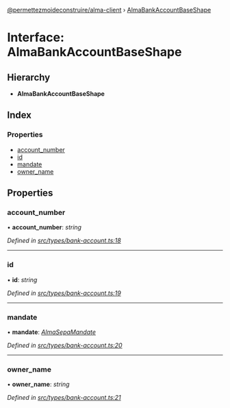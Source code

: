 [@permettezmoideconstruire/alma-client](../globals.md) › [AlmaBankAccountBaseShape](almabankaccountbaseshape.md)

# Interface: AlmaBankAccountBaseShape

## Hierarchy

* **AlmaBankAccountBaseShape**

## Index

### Properties

* [account_number](almabankaccountbaseshape.md#account_number)
* [id](almabankaccountbaseshape.md#id)
* [mandate](almabankaccountbaseshape.md#mandate)
* [owner_name](almabankaccountbaseshape.md#owner_name)

## Properties

###  account_number

• **account_number**: *string*

*Defined in [src/types/bank-account.ts:18](https://github.com/permettez-moi-de-construire/alma-client/blob/b80dcbf/src/types/bank-account.ts#L18)*

___

###  id

• **id**: *string*

*Defined in [src/types/bank-account.ts:19](https://github.com/permettez-moi-de-construire/alma-client/blob/b80dcbf/src/types/bank-account.ts#L19)*

___

###  mandate

• **mandate**: *[AlmaSepaMandate](../globals.md#almasepamandate)*

*Defined in [src/types/bank-account.ts:20](https://github.com/permettez-moi-de-construire/alma-client/blob/b80dcbf/src/types/bank-account.ts#L20)*

___

###  owner_name

• **owner_name**: *string*

*Defined in [src/types/bank-account.ts:21](https://github.com/permettez-moi-de-construire/alma-client/blob/b80dcbf/src/types/bank-account.ts#L21)*
